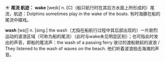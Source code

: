 ☀ <span class="category">**尾流 航迹：**</span>
<span class="vocabulary">**wake**</span> [weɪk] 
<span class="definition">n. [C]（船只航行时在其后方水面上所形成的）尾流，航迹：</span>Dolphins sometimes play in the wake of the boats. 有时海豚在船的尾流中嬉戏。

<span class="vocabulary">**wash**</span> [wɒʃ] 
<span class="definition">n. [sing.] the wash（尤指在船航行过程中其后部出现的）一片剧烈运动的波浪区域（可称为船的尾流）（此时与wake未见明显区别）；也可指此时发出的声音，即船的尾流声：</span>the wash of a passing ferry 驶过的渡船掀起的波浪 / They listened to the wash of waves on the beach. 他们听着波浪拍击海滩的声音。
